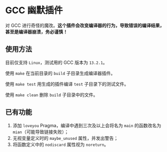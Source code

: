 # GCC 幽默插件

对 GCC 进行奇怪的魔改。**这个插件会改变编译器的行为，导致错误的编译结果，甚至是编译器崩溃，务必谨慎！**

## 使用方法

目前仅支持 `Linux`，测试用的 GCC 版本为 `13.2.1`。

使用 `make` 在当前目录的 `build` 子目录生成编译器插件。

使用 `make test` 用生成的插件编译 `test` 子目录下的测试文件。

使用 `make clean` 删除 `build` 子目录中的文件。

## 已有功能

1. 添加 `loveyou` Pragma，编译中遇到三次及以上会将名为 `main` 的函数改名为 `mian`（可能导致链接失败）；
2. 无视变量定义时的 `maybe_unused` 属性，并发出警告；
3. 将函数定义中的 `nodiscard` 属性视为 `noreturn`。
